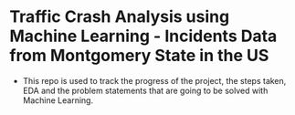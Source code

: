 # Traffic Crash Analysis using Machine Learning - Incidents Data from Montgomery State in the US

* This repo is used to track the progress of the project, the steps taken, EDA and the problem statements that are going to be solved with Machine Learning. 
